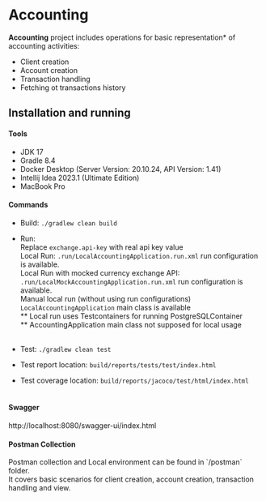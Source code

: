 <h1> Accounting </h1>

<b>Accounting</b> project includes operations for basic representation* of accounting activities: <br/>

* Client creation
* Account creation
* Transaction handling
* Fetching ot transactions history

<h2>Installation and running</h2>

<h4>Tools</h4>

* JDK 17 <br/>
* Gradle 8.4 <br/>
* Docker Desktop (Server Version: 20.10.24, API Version: 1.41)<br/>
* Intellij Idea 2023.1 (Ultimate Edition)
* MacBook Pro

<h4>Commands</h4>

* Build: `./gradlew clean build`
* Run: <br/>
  Replace `exchange.api-key` with real api key value <br/>
  Local Run: `.run/LocalAccountingApplication.run.xml` run configuration is available. <br/>
  Local Run with mocked currency exchange API: `.run/LocalMockAccountingApplication.run.xml` run configuration is
  available. <br/>
  Manual local run (without using run configurations) `LocalAccountingApplication` main class is available <br/>
  ** Local run uses Testcontainers for running PostgreSQLContainer<br/>
  ** AccountingApplication main class not supposed for local usage<br/><br/>

* Test: `./gradlew clean test`
* Test report location: `build/reports/tests/test/index.html`
* Test coverage location: `build/reports/jacoco/test/html/index.html` <br/><br/>

<h4>Swagger</h4>
http://localhost:8080/swagger-ui/index.html <br/>

<h4>Postman Collection</h4>
Postman collection and Local environment can be found in `/postman` folder. <br/>
It covers basic scenarios for client creation, account creation, transaction handling and view. <br/>

